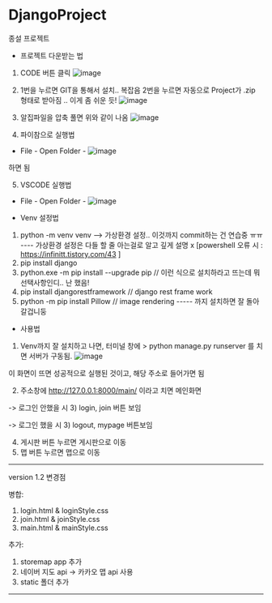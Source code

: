 # DjangoProject
종설 프로젝트

* 프로젝트 다운받는 법
1) CODE 버튼 클릭
![image](https://github.com/pjm2571/DjangoProject/assets/97939207/07b212d1-17e9-4340-8782-144d4931f7bc)



2) 1번을 누르면 GIT을 통해서 설치.. 복잡음
   2번을 누르면 자동으로 Project가 .zip 형태로 받아짐 .. 이게 좀 쉬운 듯!
   ![image](https://github.com/pjm2571/DjangoProject/assets/97939207/ecee6bbb-56ae-46ba-b84e-cfbe0602d4e8)

  
  
  
3) 알집파일을 압축 풀면 위와 같이 나옴
![image](https://github.com/pjm2571/DjangoProject/assets/97939207/12760725-ef90-4f5e-acb2-273c6260fcd1)



4) 파이참으로 실행법 
- File - Open Folder - ![image](https://github.com/pjm2571/DjangoProject/assets/97939207/e3566c31-7fe3-4297-81f4-d01cd34f1819)




하면 됨

5) VSCODE 실행법
- File - Open Folder - ![image](https://github.com/pjm2571/DjangoProject/assets/97939207/5eb72d21-9433-4068-9b4f-a913230abebb)







* Venv 설정법
1) python -m venv venv --> 가상환경 설정.. 이것까지 commit하는 건 연습중 ㅠㅠ
---- 가상환경 설정은 다들 할 줄 아는걸로 알고 깊게 설명 x [powershell 오류 시 : https://infinitt.tistory.com/43 ] 
2) pip install django
3) python.exe -m pip install --upgrade pip   // 이런 식으로 설치하라고 뜨는데 뭐 선택사항인디.. 난 했음!
4) pip install djangorestframework           // django rest frame work
5) python -m pip install Pillow              // image rendering
----- 까지 설치하면 잘 돌아갈겁니둥


* 사용법
1) Venv까지 잘 설치하고 나면, 터미널 창에 > python manage.py runserver 를 치면 서버가 구동됨.
![image](https://github.com/pjm2571/DjangoProject/assets/97939207/18e6914c-9251-4dfe-9559-f03e73264d7c)

이 화면이 뜨면 성공적으로 실행된 것이고, 해당 주소로 들어가면 됨

2) 주소창에 http://127.0.0.1:8000/main/ 이라고 치면 메인화면

-> 로그인 안했을 시
3) login, join 버튼 보임

-> 로그인 했을 시
3) logout, mypage 버튼보임

4) 게시판 버튼 누르면 게시판으로 이동
5) 맵 버튼 누르면 맵으로 이동





---------------------------------
version 1.2 변경점

병합:
1) login.html & loginStyle.css
2) join.html & joinStyle.css
3) main.html & mainStyle.css

추가:
1) storemap app 추가
2) 네이버 지도 api -> 카카오 맵 api 사용
3) static 폴더 추가

---------------------------------


